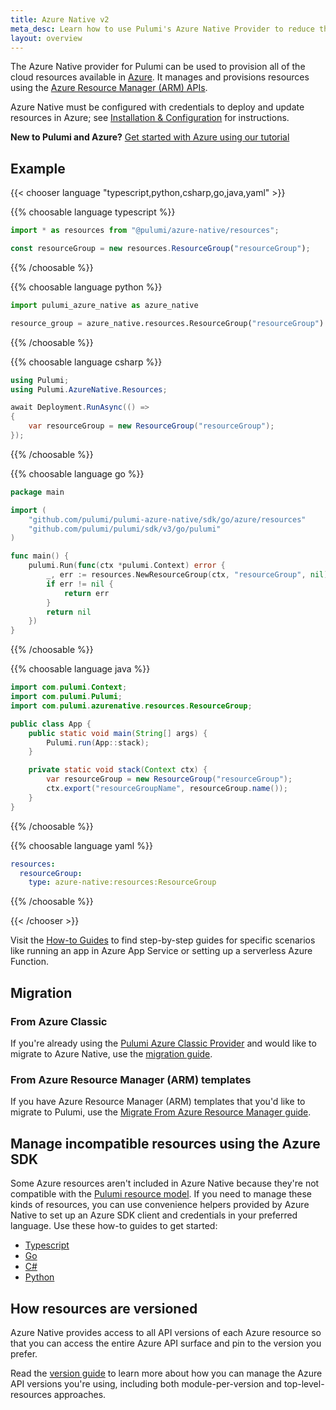 ```yaml
---
title: Azure Native v2
meta_desc: Learn how to use Pulumi's Azure Native Provider to reduce the complexity of managing and provisioning Azure resources with Azure Resource Manager (ARM) APIs.
layout: overview
---
```


The Azure Native provider for Pulumi can be used to provision all of the cloud resources available in [Azure](https://azure.microsoft.com/en-us/). It manages and provisions resources using the [Azure Resource Manager (ARM) APIs](https://docs.microsoft.com/en-us/rest/api/resources/).

Azure Native must be configured with credentials to deploy and update resources in Azure; see [Installation & Configuration](./installation-configuration) for instructions.

**New to Pulumi and Azure?** [Get started with Azure using our tutorial](/docs/get-started/azure)

## Example

{{< chooser language "typescript,python,csharp,go,java,yaml" >}}

{{% choosable language typescript %}}

```typescript
import * as resources from "@pulumi/azure-native/resources";

const resourceGroup = new resources.ResourceGroup("resourceGroup");
```

{{% /choosable %}}

{{% choosable language python %}}

```python
import pulumi_azure_native as azure_native

resource_group = azure_native.resources.ResourceGroup("resourceGroup")
```

{{% /choosable %}}

{{% choosable language csharp %}}

```csharp
using Pulumi;
using Pulumi.AzureNative.Resources;

await Deployment.RunAsync(() =>
{
    var resourceGroup = new ResourceGroup("resourceGroup");
});
```

{{% /choosable %}}

{{% choosable language go %}}

```go
package main

import (
    "github.com/pulumi/pulumi-azure-native/sdk/go/azure/resources"
    "github.com/pulumi/pulumi/sdk/v3/go/pulumi"
)

func main() {
    pulumi.Run(func(ctx *pulumi.Context) error {
        _, err := resources.NewResourceGroup(ctx, "resourceGroup", nil)
        if err != nil {
            return err
        }
        return nil
    })
}
```

{{% /choosable %}}

{{% choosable language java %}}

```java
import com.pulumi.Context;
import com.pulumi.Pulumi;
import com.pulumi.azurenative.resources.ResourceGroup;

public class App {
    public static void main(String[] args) {
        Pulumi.run(App::stack);
    }

    private static void stack(Context ctx) {
        var resourceGroup = new ResourceGroup("resourceGroup");
        ctx.export("resourceGroupName", resourceGroup.name());
    }
}
```

{{% /choosable %}}

{{% choosable language yaml %}}

```yaml
resources:
  resourceGroup:
    type: azure-native:resources:ResourceGroup
```

{{% /choosable %}}

{{< /chooser >}}

Visit the [How-to Guides](./how-to-guides) to find step-by-step guides for specific scenarios like running an app in Azure App Service or setting up a serverless Azure Function.

## Migration

### From Azure Classic

If you're already using the [Pulumi Azure Classic Provider](/registry/packages/azure) and would like to migrate to Azure Native, use the [migration guide](./from-classic).

### From Azure Resource Manager (ARM) templates

If you have Azure Resource Manager (ARM) templates that you'd like to migrate to Pulumi, use the [Migrate From Azure Resource Manager guide](/docs/guides/adopting/from_azure).

## Manage incompatible resources using the Azure SDK

Some Azure resources aren't included in Azure Native because they're not compatible with the [Pulumi resource model](/docs/concepts/how-pulumi-works). If you need to manage these kinds of resources, you can use convenience helpers provided by Azure Native to set up an Azure SDK client and credentials in your preferred language. Use these how-to guides to get started:

* [Typescript](/registry/packages/azure-native/how-to-guides/azure-ts-call-azure-sdk)
* [Go](/registry/packages/azure-native/how-to-guides/azure-go-call-azure-sdk)
* [C#](/registry/packages/azure-native/how-to-guides/azure-cs-call-azure-api)
* [Python](/registry/packages/azure-native/how-to-guides/azure-py-call-azure-sdk)

## How resources are versioned

Azure Native provides access to all API versions of each Azure resource so that you can access the entire Azure API surface and pin to the version you prefer.

Read the [version guide](./version-guide) to learn more about how you can manage the Azure API versions you're using, including both module-per-version and top-level-resources approaches.
